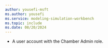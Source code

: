 ```yaml
---
author: yousefi-msft
ms.author: yousefi
ms.service: modeling-simulation-workbench
ms.topic: include
ms.date: 08/20/2024
---
```

* A user account with the Chamber Admin role.
